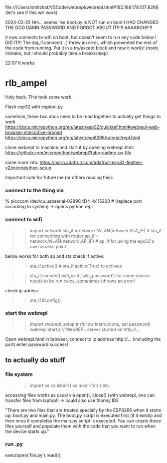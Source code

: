 file:///Users/smitzkat/VSCode/webrepl/webrepl.html#192.168.178.107:8266
(let's see if this will work)

2024-02-25 Hm...
seems like boot.py is NOT run on boot
I HAD CHANGED THE GOD DAMN PASSWORD AND FORGOT ABOUT IT!!!!! AAAARGH!!!!!

it now connects to wifi on boot, but doesn't seem to run any code below 
I DID IT!!! 
The sta_if.connect(...) threw an error, which prevented the rest of the code from running. Put it in a try/except block and now it works! (noob mistake, but I should probably take a break/sleep)

22:07 It works

# rlb_ampel

Holy heck. This took some work.


Flash esp32 with esptool.py


somehow, these two docs need to be read together to actually get things to work  
https://docs.micropython.org/en/latest/esp32/quickref.html#webrepl-web-browser-interactive-prompt  
https://docs.micropython.org/en/latest/esp8266/tutorial/repl.html  

clone webrepl to machine and start it by opening webrepl.html  
https://github.com/micropython/webrepl?tab=readme-ov-file 

some more info: https://learn.adafruit.com/adafruit-esp32-feather-v2/micropython-setup


Important note for future me (or others reading this):
### connect to the thing via 
% picocom /dev/cu.usbserial-0289C4D4 -b115200 # (replace port according to system) -> opens python repl

### connect to wifi
>> import network
>> sta_if = network.WLAN(network.STA_IF) # sta_if for connecting with router
>> ap_if = network.WLAN(network.AP_IF)   # ap_if for using the eps32's own access point

below works for both ap and sta
check if active: 
>> sta_if.active() # sta_if.active(True) to activate

>> sta_if.connect('wifi_ssid','wifi_password')
for some reason needs to be run twice, sometimes (throws an error)

check ip adress:
>> sta_if.ifconfig()


### start the webrepl
>> import webrepl_setup # (follow instructions, set password)
>> webrepl.start() 
// WebREPL server started on http://... 

Open webrepl.html in browser, connect to ip address http://... (including the port)
enter password
success!

## to actually do stuff 

### file system  
>> import os
>> os.listdir()
>> os.mkdir('dir') 
etc.

accessing files works as usual via open(), close()
(with webrepl, one can transfer files from laptop!) -> could also use thonny IDE

"There are two files that are treated specially by the ESP8266 when it starts up: boot.py and main.py. The boot.py script is executed first (if it exists) and then once it completes the main.py script is executed. You can create these files yourself and populate them with the code that you want to run when the device starts up."

### run .py
exec(open('file.py').read())